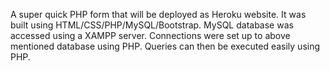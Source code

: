 A super quick PHP form that will be deployed as Heroku website.
It was built using HTML/CSS/PHP/MySQL/Bootstrap.
MySQL database was accessed using a XAMPP server.
Connections were set up to above mentioned database using PHP.
Queries can then be executed easily using PHP.
